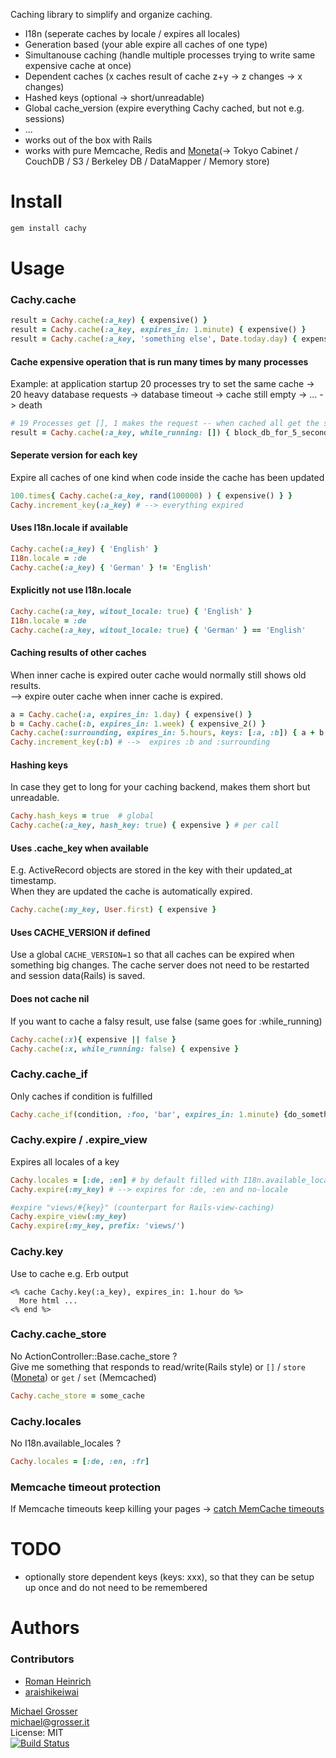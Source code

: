 Caching library to simplify and organize caching.

 - I18n (seperate caches by locale / expires all locales)
 - Generation based (your able expire all caches of one type)
 - Simultanouse caching (handle multiple processes trying to write same expensive cache at once)
 - Dependent caches (x caches result of cache z+y -> z changes -> x changes)
 - Hashed keys (optional -> short/unreadable)
 - Global cache_version (expire everything Cachy cached, but not e.g. sessions)
 - ...
 - works out of the box with Rails
 - works with pure Memcache, Redis and [Moneta](http://github.com/wycats/moneta/tree/master)(-> Tokyo Cabinet / CouchDB / S3 / Berkeley DB / DataMapper / Memory store)

Install
=======

```Bash
gem install cachy
```

Usage
=====

### Cachy.cache

```Ruby
result = Cachy.cache(:a_key) { expensive() }
result = Cachy.cache(:a_key, expires_in: 1.minute) { expensive() }
result = Cachy.cache(:a_key, 'something else', Date.today.day) { expensive() }
```

#### Cache expensive operation that is run many times by many processes
Example: at application startup 20 processes try to set the same cache -> 20 heavy database requests -> database timeout -> cache still empty -> ... -> death

```Ruby
# 19 Processes get [], 1 makes the request -- when cached all get the same result
result = Cachy.cache(:a_key, while_running: []) { block_db_for_5_seconds }
```


#### Seperate version for each key
Expire all caches of one kind when code inside the cache has been updated

```Ruby
100.times{ Cachy.cache(:a_key, rand(100000) ) { expensive() } }
Cachy.increment_key(:a_key) # --> everything expired
```


#### Uses I18n.locale if available

```Ruby
Cachy.cache(:a_key) { 'English' }
I18n.locale = :de
Cachy.cache(:a_key) { 'German' } != 'English'
```

#### Explicitly not use I18n.locale

```Ruby
Cachy.cache(:a_key, witout_locale: true) { 'English' }
I18n.locale = :de
Cachy.cache(:a_key, witout_locale: true) { 'German' } == 'English'
```

#### Caching results of other caches
When inner cache is expired outer cache would normally still shows old results.<br/>
--> expire outer cache when inner cache is expired.

```Ruby
a = Cachy.cache(:a, expires_in: 1.day) { expensive() }
b = Cachy.cache(:b, expires_in: 1.week) { expensive_2() }
Cachy.cache(:surrounding, expires_in: 5.hours, keys: [:a, :b]) { a + b * c }
Cachy.increment_key(:b) # -->  expires :b and :surrounding
```

#### Hashing keys
In case they get to long for your caching backend, makes them short but unreadable.

```Ruby
Cachy.hash_keys = true  # global
Cachy.cache(:a_key, hash_key: true) { expensive } # per call
```

#### Uses .cache_key when available
E.g. ActiveRecord objects are stored in the key with their updated_at timestamp.<br/>
When they are updated the cache is automatically expired.

```Ruby
Cachy.cache(:my_key, User.first) { expensive }
```

#### Uses CACHE_VERSION if defined
Use a global `CACHE_VERSION=1` so that all caches can be expired when something big changes.
The cache server does not need to be restarted and session data(Rails) is saved.

#### Does not cache nil
If you want to cache a falsy result, use false (same goes for :while_running)

```Ruby
Cachy.cache(:x){ expensive || false }
Cachy.cache(:x, while_running: false) { expensive }
```

### Cachy.cache_if
Only caches if condition is fulfilled

```Ruby
Cachy.cache_if(condition, :foo, 'bar', expires_in: 1.minute) {do_something}
```

### Cachy.expire / .expire_view
Expires all locales of a key

```Ruby
Cachy.locales = [:de, :en] # by default filled with I18n.available_locales
Cachy.expire(:my_key) # --> expires for :de, :en and no-locale

#expire "views/#{key}" (counterpart for Rails-view-caching)
Cachy.expire_view(:my_key)
Cachy.expire(:my_key, prefix: 'views/')
```

### Cachy.key
Use to cache e.g. Erb output

```Erb
<% cache Cachy.key(:a_key), expires_in: 1.hour do %>
  More html ...
<% end %>
```

### Cachy.cache_store
No ActionController::Base.cache_store ?<br/>
Give me something that responds to read/write(Rails style) or `[]` / `store` ([Moneta](http://github.com/wycats/moneta/tree/master)) or `get` / `set` (Memcached)

```Ruby
Cachy.cache_store = some_cache
```

### Cachy.locales
No I18n.available_locales ?

```Ruby
Cachy.locales = [:de, :en, :fr]
```

### Memcache timeout protection
If Memcache timeouts keep killing your pages -> [catch MemCache timeouts](http://github.com/grosser/cachy/blob/master/lib/cachy/memcache_timeout_protection)

TODO
====
 - optionally store dependent keys (keys: xxx), so that they can be setup up once and do not need to be remembered

Authors
=======

### Contributors
 - [Roman Heinrich](https://github.com/mindreframer)
 - [araishikeiwai](https://github.com/araishikeiwai)

[Michael Grosser](http://grosser.it)<br/>
michael@grosser.it<br/>
License: MIT<br/>
[![Build Status](https://travis-ci.org/grosser/cachy.png)](https://travis-ci.org/grosser/cachy)

